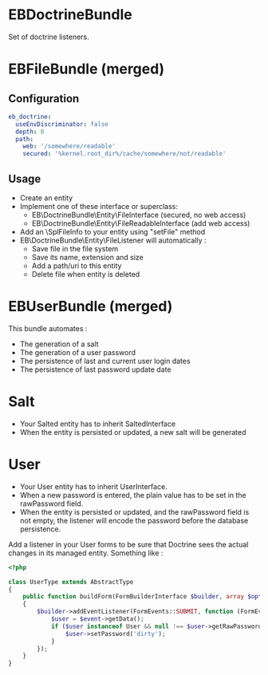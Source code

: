 EBDoctrineBundle
================

Set of doctrine listeners.

EBFileBundle (merged)
=====================

## Configuration

```yaml
eb_doctrine:
  useEnvDiscriminator: false
  depth: 0
  path:
    web: '/somewhere/readable'
    secured: '%kernel.root_dir%/cache/somewhere/not/readable'
```

## Usage

  - Create an entity
  - Implement one of these interface or superclass:
    - EB\DoctrineBundle\Entity\FileInterface (secured, no web access)
    - EB\DoctrineBundle\Entity\FileReadableInterface (add web access)
  - Add an \SplFileInfo to your entity using "setFile" method
  - EB\DoctrineBundle\Entity\FileListener will automatically :
    - Save file in the file system
    - Save its name, extension and size
    - Add a path/uri to this entity
    - Delete file when entity is deleted

EBUserBundle (merged)
=====================

This bundle automates :
  - The generation of a salt
  - The generation of a user password
  - The persistence of last and current user login dates
  - The persistence of last password update date

# Salt
  - Your Salted entity has to inherit SaltedInterface
  - When the entity is persisted or updated, a new salt will be generated

# User
  - Your User entity has to inherit UserInterface.
  - When a new password is entered, the plain value has to be set in the rawPassword field.
  - When the entity is persisted or updated, and the rawPassword field is not empty, the listener will encode the password before the database persistence.

Add a listener in your User forms to be sure that Doctrine sees the actual changes in its managed entity. Something like :

```php
<?php

class UserType extends AbstractType
{
    public function buildForm(FormBuilderInterface $builder, array $options)
    {
        $builder->addEventListener(FormEvents::SUBMIT, function (FormEvent $event) {
            $user = $event->getData();
            if ($user instanceof User && null !== $user->getRawPassword()) {
                $user->setPassword('dirty');
            }
        });
    }
}
```
